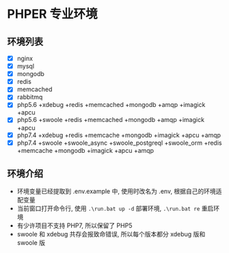# PHPER 专业环境

## 环境列表

- [x] nginx
- [x] mysql
- [x] mongodb
- [x] redis
- [x] memcached
- [x] rabbitmq
- [x] php5.6 +xdebug +redis +memcached +mongodb +amqp +imagick +apcu
- [x] php5.6 +swoole +redis +memcached +mongodb +amqp +imagick +apcu
- [x] php7.4 +xdebug +redis +memcache +mongodb +imagick +apcu +amqp
- [x] php7.4 +swoole +swoole_async +swoole_postgreql +swoole_orm +redis +memcache +mongodb +imagick +apcu +amqp

## 环境介绍

- 环境变量已经提取到 .env.example 中, 使用时改名为 .env, 根据自己的环境适配变量
- 当前窗口打开命令行, 使用 `.\run.bat up -d` 部署环境, `.\run.bat re` 重启环境
- 有少许项目不支持 PHP7, 所以保留了 PHP5
- swoole 和 xdebug 共存会报致命错误, 所以每个版本都分 xdebug 版和 swoole 版
